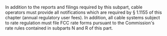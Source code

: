 In addition to the reports and filings required by this subpart, cable operators must provide all notifications which are required by § 1.1155 of this chapter (annual regulatory user fees). In addition, all cable systems subject to rate regulation must file FCC rate forms pursuant to the Commission's rate rules contained in subparts N and R of this part.
                                    

